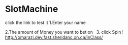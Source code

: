 # SlotMachine
click the link to test it 
1.Enter your name
&nbsp;


2.The amount of Money you want to bet on 
&nbsp;
3. click Spin ! 
&nbsp;
http://omarazi.dev.fast.sheridanc.on.ca/inClass/
